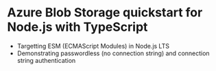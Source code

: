 # Azure Blob Storage quickstart for Node.js with TypeScript

* Targetting ESM (ECMAScript Modules) in Node.js LTS
* Demonstrating passwordless (no connection string) and connection string authentication